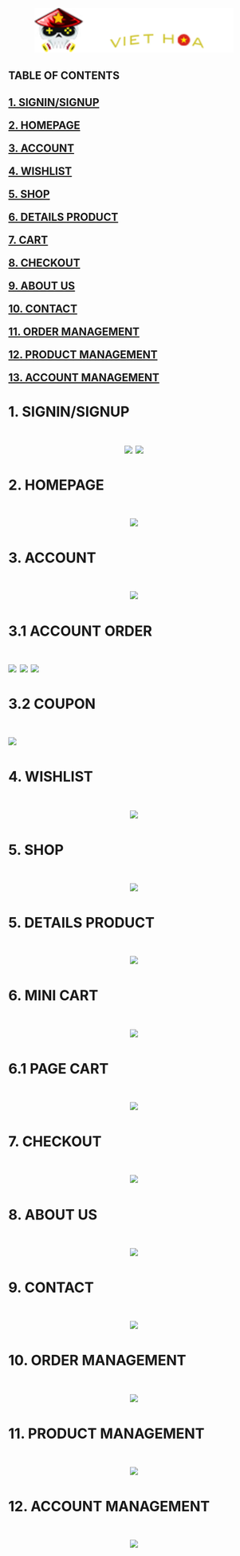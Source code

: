 <p align="center">
  <img width="400px" src="https://github.com/hann2607/GamesVH/blob/main/DATN_GameVH_FE/site/assets/images/demos/demo-3/logo3.png">
</p>

<h2>TABLE OF CONTENTS<h2>

[1. SIGNIN/SIGNUP](#login)  

[2. HOMEPAGE](#homepage)  

[3. ACCOUNT](#account)  

[4. WISHLIST](#wishlist)  

[5. SHOP](#shop)  

[6. DETAILS PRODUCT](#detailsproduct)  
  
[7. CART](#cart) 

[8. CHECKOUT](#checkout)  

[9. ABOUT US](#aboutus)  

[10. CONTACT](#contact)  

[11. ORDER MANAGEMENT](#adminorder)  

[12. PRODUCT MANAGEMENT](#adminproduct)  

[13. ACCOUNT MANAGEMENT](#adminaccount)  

  
<a name = "login"></a>
<h1>1. SIGNIN/SIGNUP<h1>
<p align="center">
<img src="https://user-images.githubusercontent.com/117273434/231943868-a7770326-d0b5-4379-9390-fe5950a2bb16.png">
<img src="https://user-images.githubusercontent.com/117273434/231943935-ab8d9cd6-d829-4504-9eda-8d3331c798bb.png">
</p>
  
<a name = "homepage"></a>
<h1>2. HOMEPAGE<h1>
<p align="center">
  <img src="https://github-production-user-asset-6210df.s3.amazonaws.com/117273434/259982346-151069fe-4ba0-455b-a007-d339239d85a0.png">
</p>

<a name = "account"></a>
<h1>3. ACCOUNT<h1>
<p align="center">
  <img src="https://github-production-user-asset-6210df.s3.amazonaws.com/117273434/259982976-76c9a868-42d3-49eb-81dc-37fa826d73b3.png">
  <h1>3.1 ACCOUNT ORDER<h1>
  <img src="https://github-production-user-asset-6210df.s3.amazonaws.com/117273434/259983108-ab97d233-4e3e-4965-849f-13de31a8db4b.png">
  <img src="https://github-production-user-asset-6210df.s3.amazonaws.com/117273434/259983227-85995bdc-47e8-4945-8801-556de5be614e.png">
  <img src="https://github-production-user-asset-6210df.s3.amazonaws.com/117273434/259983430-ebe87e81-33ea-44d6-8720-00ac5a6dfc1b.png">
  <h1>3.2 COUPON<h1>
  <img src="https://github-production-user-asset-6210df.s3.amazonaws.com/117273434/259983689-a13de6ab-dcb9-4913-b236-54899513dfd7.png">
</p>

<a name = "wishlist"></a>
<h1>4. WISHLIST<h1>
<p align="center">
<img src="https://github-production-user-asset-6210df.s3.amazonaws.com/117273434/259984037-39a18bb1-db6a-42b8-bfaa-9cd95373d1ea.png">
</p>
  
<a name = "shop"></a>
<h1>5. SHOP<h1>
<p align="center">
<img src="https://user-images.githubusercontent.com/117273434/231944137-8b8bbb3f-1e4f-4ac0-a8cc-5545f9401bb6.png">
</p>

<a name = "detailsproduct"></a>
<h1>5. DETAILS PRODUCT<h1>
<p align="center">
<img src="https://user-images.githubusercontent.com/117273434/231944199-568d8b72-8380-4fd4-a172-0b17b624c224.png">
</p>
  
  <a name = "cart"></a>
<h1>6. MINI CART<h1>
<p align="center">
<img src="https://user-images.githubusercontent.com/117273434/231944286-acef880b-8454-4e9d-923b-4a733858f2f3.png">
</p>
  
 <h1>6.1 PAGE CART<h1>
<p align="center">
<img src="https://user-images.githubusercontent.com/117273434/231944426-667ab649-45bb-41e8-ad0c-bd94ba038dc9.png">
</p>

<a name = "checkout"></a>
<h1>7. CHECKOUT<h1>
<p align="center">
<img src="https://user-images.githubusercontent.com/117273434/231944567-fe91686a-29e3-4a57-8866-e041fd023b10.png">
</p>

<a name = "aboutus"></a>
<h1>8. ABOUT US<h1>
<p align="center">
<img src="https://user-images.githubusercontent.com/117273434/231945002-14ba6904-3059-44ab-8b35-53a33f371e23.png">
</p>

<a name = "contact"></a>
<h1>9. CONTACT<h1>
<p align="center">
<img src="https://user-images.githubusercontent.com/117273434/231945116-4d2f13d3-6b26-4917-9f9e-c1936dec28c3.png">
</p>

<a name = "adminorder"></a>
<h1>10. ORDER MANAGEMENT<h1>
<p align="center">
<img src="https://user-images.githubusercontent.com/117273434/231945358-df543aa0-f40c-45e6-a7c4-63a401715294.png">
</p>

<a name = "adminproduct"></a>
<h1>11. PRODUCT MANAGEMENT<h1>
<p align="center">
<img src="https://user-images.githubusercontent.com/117273434/231946803-32e536f3-159b-4451-a7af-13420a0b1067.png">
</p>

<a name = "adminaccount"></a>
<h1>12. ACCOUNT MANAGEMENT<h1>
<p align="center">
<img src="https://user-images.githubusercontent.com/117273434/231946905-6eb81988-cbd2-4650-9e79-66a8dd9dd9ce.png">
</p>
